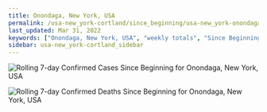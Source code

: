 ```yaml
---
title: Onondaga, New York, USA
permalink: /usa-new_york-cortland/since_beginning/usa-new_york-onondaga-since_beginning.html
last_updated: Mar 31, 2022
keywords: ["Onondaga, New York, USA", "weekly totals", "Since Beginning"]
sidebar: usa-new_york-cortland_sidebar
---
```


![Rolling 7-day Confirmed Cases Since Beginning for Onondaga, New York, USA](/covid_tracker/images/graphs/usa-new_york-onondaga-rolling_7_days_confirmed-since_beginning_graph.png)

![Rolling 7-day Confirmed Deaths Since Beginning for Onondaga, New York, USA](/covid_tracker/images/graphs/usa-new_york-onondaga-rolling_7_days_deaths-since_beginning_graph.png)

